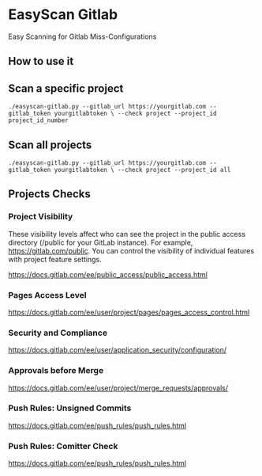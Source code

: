 # EasyScan Gitlab

Easy Scanning for Gitlab Miss-Configurations

## How to use it

## Scan a specific project

`./easyscan-gitlab.py --gitlab_url https://yourgitlab.com --gitlab_token yourgitlabtoken \
--check project --project_id project_id_number`

## Scan all projects

`./easyscan-gitlab.py --gitlab_url https://yourgitlab.com --gitlab_token yourgitlabtoken \
--check project --project_id all`

## Projects Checks

### Project Visibility

These visibility levels affect who can see the project in the public access directory (/public for your GitLab instance). For example, https://gitlab.com/public. You can control the visibility of individual features with project feature settings.

https://docs.gitlab.com/ee/public_access/public_access.html


### Pages Access Level

https://docs.gitlab.com/ee/user/project/pages/pages_access_control.html

### Security and Compliance

https://docs.gitlab.com/ee/user/application_security/configuration/

### Approvals before Merge

https://docs.gitlab.com/ee/user/project/merge_requests/approvals/

### Push Rules: Unsigned Commits

https://docs.gitlab.com/ee/push_rules/push_rules.html

### Push Rules: Comitter Check

https://docs.gitlab.com/ee/push_rules/push_rules.html